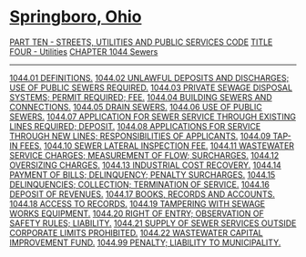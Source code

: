 [Springboro, Ohio](indexee20.html)
==================================

[PART TEN - STREETS, UTILITIES AND PUBLIC SERVICES CODE](407fa412.html)
[TITLE FOUR - Utilities](4295a412.html) [CHAPTER 1044
Sewers](43e1a412.html)

* * * * *

[1044.01 DEFINITIONS.](4402a412.html) [1044.02 UNLAWFUL DEPOSITS AND
DISCHARGES; USE OF PUBLIC SEWERS REQUIRED.](443da412.html) [1044.03
PRIVATE SEWAGE DISPOSAL SYSTEMS; PERMIT REQUIRED; FEE.](4446a412.html)
[1044.04 BUILDING SEWERS AND CONNECTIONS.](4458a412.html) [1044.05 DRAIN
SEWERS.](4473a412.html) [1044.06 USE OF PUBLIC SEWERS.](4478a412.html)
[1044.07 APPLICATION FOR SEWER SERVICE THROUGH EXISTING LINES REQUIRED;
DEPOSIT.](44afa412.html) [1044.08 APPLICATIONS FOR SERVICE THROUGH NEW
LINES; RESPONSIBILITIES OF APPLICANTS.](44b9a412.html) [1044.09 TAP-IN
FEES.](44bea412.html) [1044.10 SEWER LATERAL INSPECTION
FEE.](44c7a412.html) [1044.11 WASTEWATER SERVICE CHARGES; MEASUREMENT OF
FLOW; SURCHARGES.](44cba412.html) [1044.12 OVERSIZING
CHARGES.](44efa412.html) [1044.13 INDUSTRIAL COST
RECOVERY.](44f7a412.html) [1044.14 PAYMENT OF BILLS; DELINQUENCY;
PENALTY SURCHARGES.](4524a412.html) [1044.15 DELINQUENCIES; COLLECTION;
TERMINATION OF SERVICE.](452ea412.html) [1044.16 DEPOSIT OF
REVENUES.](4531a412.html) [1044.17 BOOKS, RECORDS AND
ACCOUNTS.](4535a412.html) [1044.18 ACCESS TO RECORDS.](4539a412.html)
[1044.19 TAMPERING WITH SEWAGE WORKS EQUIPMENT.](453ca412.html) [1044.20
RIGHT OF ENTRY; OBSERVATION OF SAFETY RULES; LIABILITY.](4540a412.html)
[1044.21 SUPPLY OF SEWER SERVICES OUTSIDE CORPORATE LIMITS
PROHIBITED.](4548a412.html) [1044.22 WASTEWATER CAPITAL IMPROVEMENT
FUND.](454ca412.html) [1044.99 PENALTY; LIABILITY TO
MUNICIPALITY.](4553a412.html)
